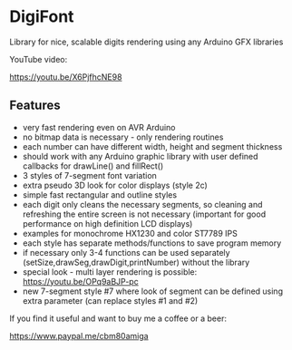 # DigiFont
Library for nice, scalable digits rendering using any Arduino GFX libraries 

YouTube video:

https://youtu.be/X6PjfhcNE98


## Features
- very fast rendering even on AVR Arduino
- no bitmap data is necessary - only rendering routines
- each number can have different width, height and segment thickness
- should work with any Arduino graphic library with user defined callbacks for drawLine() and fillRect()
- 3 styles of 7-segment font variation
- extra pseudo 3D look for color displays (style 2c)
- simple fast rectangular and outline styles
- each digit only cleans the necessary segments, so cleaning and refreshing the entire screen is not necessary (important for good performance on high definition LCD displays)
- examples for monochrome HX1230 and color ST7789 IPS
- each style has separate methods/functions to save program memory
- if necessary only 3-4 functions can be used separately (setSize,drawSeg,drawDigit,printNumber) without the library
- special look - multi layer rendering is possible: https://youtu.be/OPq9aBJP-pc
- new 7-segment style #7 where look of segment can be defined using extra parameter (can replace styles #1 and #2)

If you find it useful and want to buy me a coffee or a beer:

https://www.paypal.me/cbm80amiga
